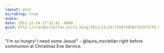 ```yaml
---
layout: post
microblog: true
audio: 
date: 2011-12-24 17:32:41 -0600
guid: http://craigmcclellan.micro.blog/2011/12/24/t150720582743371776.html
---
```

"I'm so hungry! I need some Jesus!" - @laura_mcclellan right before communion at Christmas Eve Service.
